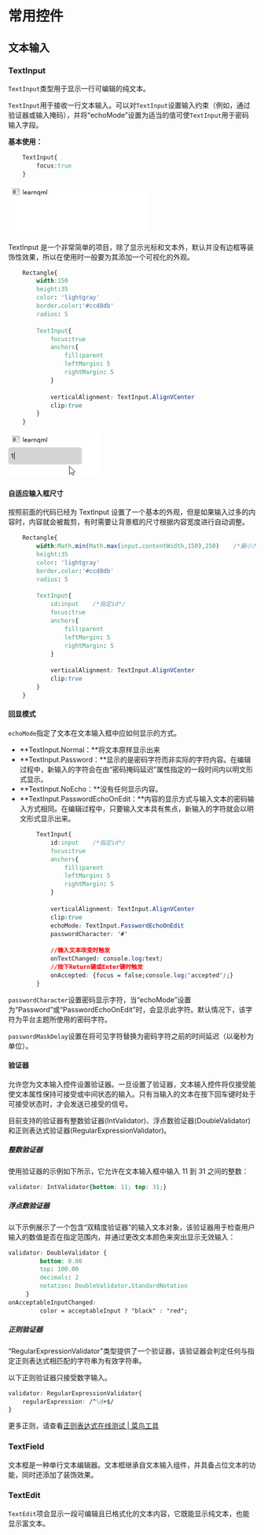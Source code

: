 # 常用控件

## 文本输入

### TextInput

`TextInput`类型用于显示一行可编辑的纯文本。

`TextInput`用于接收一行文本输入。可以对`TextInput`设置输入约束（例如，通过验证器或输入掩码），并将“echoMode”设置为适当的值可使`TextInput`用于密码输入字段。

**基本使用：**

```css
    TextInput{
        focus:true
    }
```

![录屏_20250605_164049](./assets/录屏_20250605_164049.gif)

TextInput 是一个非常简单的项目，除了显示光标和文本外，默认并没有边框等装饰性效果，所以在使用时一般要为其添加一个可视化的外观。

```css
    Rectangle{
        width:150
        height:35
        color: 'lightgray'
        border.color:'#ccd8db'
        radius: 5

        TextInput{
            focus:true
            anchors{
                fill:parent
                leftMargin: 5
                rightMargin: 5
            }

            verticalAlignment: TextInput.AlignVCenter
            clip:true
        }
    }
```

![录屏_20250605_164742](./assets/录屏_20250605_164742.gif)

#### 自适应输入框尺寸

按照前面的代码已经为 TextInput 设置了一个基本的外观，但是如果输入过多的内容时，内容就会被裁剪，有时需要让背景框的尺寸根据内容宽度进行自动调整。

```css
    Rectangle{
        width:Math.min(Math.max(input.contentWidth,150),250)	/*最小为150，最大为250*/
        height:35
        color: 'lightgray'
        border.color:'#ccd8db'
        radius: 5

        TextInput{
            id:input	/*指定id*/
            focus:true
            anchors{
                fill:parent
                leftMargin: 5
                rightMargin: 5
            }

            verticalAlignment: TextInput.AlignVCenter
            clip:true
        }
    }
```

#### 回显模式

`echoMode`指定了文本在文本输入框中应如何显示的方式。

+ **TextInput.Normal：**将文本原样显示出来
+ **TextInput.Password：**显示的是密码字符而非实际的字符内容。在编辑过程中，新输入的字符会在由“密码掩码延迟”属性指定的一段时间内以明文形式显示。
+ **TextInput.NoEcho：**没有任何显示内容。
+ **TextInput.PasswordEchoOnEdit：**内容的显示方式与输入文本的密码输入方式相同。在编辑过程中，只要输入文本具有焦点，新输入的字符就会以明文形式显示出来。

```css
        TextInput{
            id:input	/*指定id*/
            focus:true
            anchors{
                fill:parent
                leftMargin: 5
                rightMargin: 5
            }

            verticalAlignment: TextInput.AlignVCenter
            clip:true
            echoMode: TextInput.PasswordEchoOnEdit
            passwordCharacter: '#'

            //输入文本改变时触发
            onTextChanged: console.log(text)
            //按下Return键或Enter键时触发
            onAccepted: {focus = false;console.log('accepted');}
        }
```

`passwordCharacter`设置密码显示字符，当“echoMode”设置为“Password”或“PasswordEchoOnEdit”时，会显示此字符。默认情况下，该字符为平台主题所使用的密码字符。

`passwordMaskDelay`设置在将可见字符替换为密码字符之前的时间延迟（以毫秒为单位）。

#### 验证器

允许您为文本输入控件设置验证器。一旦设置了验证器，文本输入控件将仅接受能使文本属性保持可接受或中间状态的输入。只有当输入的文本在按下回车键时处于可接受状态时，才会发送已接受的信号。

目前支持的验证器有整数验证器(IntValidator)、浮点数验证器(DoubleValidator)和正则表达式验证器(RegularExpressionValidator)。

##### 整数验证器

使用验证器的示例如下所示，它允许在文本输入框中输入 11 到 31 之间的整数：

```css
validator: IntValidator{bottom: 11; top: 31;}
```

##### 浮点数验证器

以下示例展示了一个包含“双精度验证器”的输入文本对象，该验证器用于检查用户输入的数值是否在指定范围内，并通过更改文本颜色来突出显示无效输入：

```css
validator: DoubleValidator {
         bottom: 0.00
         top: 100.00
         decimals: 2
         notation: DoubleValidator.StandardNotation
     }
onAcceptableInputChanged:
         color = acceptableInput ? "black" : "red";
```

##### 正则验证器

“RegularExpressionValidator”类型提供了一个验证器，该验证器会判定任何与指定正则表达式相匹配的字符串为有效字符串。

以下正则验证器只接受数字输入。

```css
validator: RegularExpressionValidator{
    regularExpression: /^\d+$/
}
```

更多正则，请查看[正则表达式在线测试 | 菜鸟工具](https://www.jyshare.com/front-end/854/)



### TextField

文本框是一种单行文本编辑器。文本框继承自文本输入组件，并具备占位文本的功能，同时还添加了装饰效果。

### TextEdit

`TextEdit`项会显示一段可编辑且已格式化的文本内容，它既能显示纯文本，也能显示富文本。